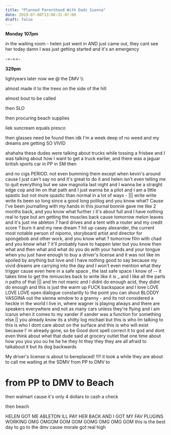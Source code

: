 ```yaml
---
title: "Planned Parenthood With Dads Sienna"
date: 2019-07-08T13:06:31-07:00
draft: false
---
```



**Monday 107pm**

in the waiting room - helen just went in AND just came out, they cant see her today damn I was just getting started and it's an emergency



-=-==-


**329pm**

lightyears later now we @ the DMV \\\

almost made it to the trees on the side of the hill

almost bout to be called

then SLO

then procuring beach supplies

liek suncream equals presco

then glasses need be found then idk I'm a week deep of no weed and my dreams are getting SO VIVID

ahahaha these dudes were talking about trucks while tossing a frisbee and I was talking about how I want to get a truck earlier, and there was a jaguar british sports car in PP in SM then


and no cigs PERIOD. not even bumming them except when kevin's around cause I just can't say no and it's great to do it and helen isn't even telling me to quit everything but we saw magnolia last night and I wanna be a straight edge cop and Im on that path and I just wanna be a pilot and I am a little spastic but not more spastic than normal in a lot of ways - ||| write write write its been so long since a good long polilog and you know what? Cause I've been journalling with my hands in this journal bonnie gave me like 2 months back, and you know what further / it's about full and I have nothing real to type but am getting the muscles back cause tomorrow melon leaves and it's just me ableton 7 hard drives and a tent with a router and my credit score ? burn it and my new dream ? hit up casey alexander, the current most notable person of nipomo, storyboard artist and director for spongebob and other work, and you know what ? tomorrow film with chad and you know what ? it'll probably have to happen later but you know then what and then what and what do you do with your hands and your tongue when you just have enough to buy a driver's license and it was not like im spoiled by anything but love and I have nothing good to say because my vivid dreams are carrying into the day and I won't even mention what they trigger cause even here in a safe space , the last safe space I know of -- it takes time to get the mmuscles  back to write like it is _ and I like all the parts n paths of that ||| and Im not manic and I didnt do enough acid, they didnt do enough and this is just the warm up FUCK backspace and I love LOVE LOVE LOVE open dialogue constantly to the point you can shout BLODDY VASGINA out the sienna window to a granny - and its not considered a heckle in the world I live in, where wagner is playing always and there are speakers everywhere and not as many cars unless they're flying and i am icarus when it comes to my xander if xander was a function for something else || you already know its a shitty log michael but this is who Im talking to this is who I dont care about on the surface and this is who will exist because I' m already gone, so be Good dont spell correct it to god and dont even think about what that dude said at grocery outlet that one time about how you you you ou he he he they ht they they they are all afraid to talkabout it but its dog backwards

 My driver's license is about to bereplaced! !!!! it took a while they are about to call me waiting at the SDMV from PP to DMV to   


# from PP to DMV to Beach

then walmart cause it's only 4 dollars to cash a check

then beach

HELEN GOT ME ABLETON ILL PAY HER BACK AND I GOT MY FAV PLUGINS WORKING OMG OMGOM GOM GOM GOMG OMG OMG GOM this is the best day to go to the dmv cause morale got real high  
